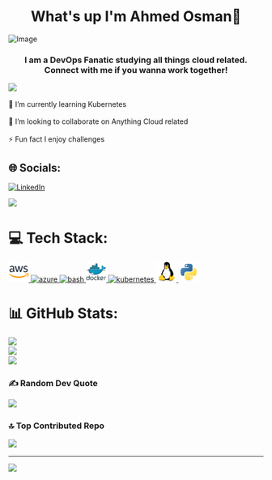 ## <h1 align="center">What's up I'm Ahmed Osman👋</h1>

![Image](https://github.com/user-attachments/assets/d77db841-69ee-4c6b-95e7-9771d32b7452)

<h3 align="center">I am a DevOps Fanatic studying all things cloud related. Connect with me if you wanna work together!</h3>

<div align="left">
            <a href="https://paypal.me/lowswavy" target="_blank" style="display: inline-block;">
                <img
                    src="https://img.shields.io/badge/Donate-PayPal-blue.svg?style=flat-square&logo=paypal" 
                    align="left"
                />
            </a>
            <br>
            

🌱 I’m currently learning Kubernetes<br><br>👯 I’m looking to collaborate on Anything Cloud related<br><br>⚡ Fun fact I enjoy challenges


## 🌐 Socials:
[![LinkedIn](https://img.shields.io/badge/LinkedIn-%230077B5.svg?logo=linkedin&logoColor=white)](https://www.linkedin.com/in/ahmed-osman18) 

[![](https://img.shields.io/badge/-@Lowswavy-%23181717?style=flat-square&logo=github)](https://github.com/Lowswavy)


# 💻 Tech Stack:
<p align="left"> <a href="https://aws.amazon.com" target="_blank" rel="noreferrer"> <img src="https://raw.githubusercontent.com/devicons/devicon/master/icons/amazonwebservices/amazonwebservices-original-wordmark.svg" alt="aws" width="40" height="40"/> </a> <a href="https://azure.microsoft.com/en-in/" target="_blank" rel="noreferrer"> <img src="https://www.vectorlogo.zone/logos/microsoft_azure/microsoft_azure-icon.svg" alt="azure" width="40" height="40"/> </a> <a href="https://www.gnu.org/software/bash/" target="_blank" rel="noreferrer"> <img src="https://www.vectorlogo.zone/logos/gnu_bash/gnu_bash-icon.svg" alt="bash" width="40" height="40"/> </a> <a href="https://www.docker.com/" target="_blank" rel="noreferrer"> <img src="https://raw.githubusercontent.com/devicons/devicon/master/icons/docker/docker-original-wordmark.svg" alt="docker" width="40" height="40"/> </a> <a href="https://kubernetes.io" target="_blank" rel="noreferrer"> <img src="https://www.vectorlogo.zone/logos/kubernetes/kubernetes-icon.svg" alt="kubernetes" width="40" height="40"/> </a> <a href="https://www.linux.org/" target="_blank" rel="noreferrer"> <img src="https://raw.githubusercontent.com/devicons/devicon/master/icons/linux/linux-original.svg" alt="linux" width="40" height="40"/> </a> <a href="https://www.python.org" target="_blank" rel="noreferrer"> <img src="https://raw.githubusercontent.com/devicons/devicon/master/icons/python/python-original.svg" alt="python" width="40" height="40"/> </a> </p>

# 📊 GitHub Stats:
![](https://github-readme-stats.vercel.app/api?username=Lowswavy&theme=aura_dark&hide_border=false&include_all_commits=false&count_private=false)<br/>
![](https://nirzak-streak-stats.vercel.app/?user=Lowswavy&theme=aura_dark&hide_border=false)<br/>
![](https://github-readme-stats.vercel.app/api/top-langs/?username=Lowswavy&theme=aura_dark&hide_border=false&include_all_commits=false&count_private=false&layout=compact)

### ✍️ Random Dev Quote
![](https://quotes-github-readme.vercel.app/api?type=horizontal&theme=radical)

### 🔝 Top Contributed Repo
![](https://github-contributor-stats.vercel.app/api?username=Lowswavy&limit=5&theme=dark&combine_all_yearly_contributions=true)

---
[![](https://visitcount.itsvg.in/api?id=Lowswavy&icon=0&color=3)](https://visitcount.itsvg.in)
